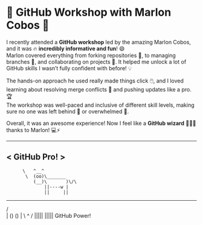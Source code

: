 # 🎉 GitHub Workshop with Marlon Cobos 🚀

I recently attended a **GitHub workshop** led by the amazing Marlon Cobos, and it was 🔥 **incredibly informative and fun**! 😄  
Marlon covered everything from forking repositories 🍴, to managing branches 🌿, and collaborating on projects 👥. It helped me unlock a lot of GitHub skills I wasn’t fully confident with before! 💡

The hands-on approach he used really made things click 🖱️, and I loved learning about resolving merge conflicts 🧩 and pushing updates like a pro. 🏆  
The workshop was well-paced and inclusive of different skill levels, making sure no one was left behind 🐢 or overwhelmed 🚀.

Overall, it was an awesome experience! Now I feel like a **GitHub wizard** 🧙‍♂️✨ thanks to Marlon! 💻⚡

  _____________
 < GitHub Pro! >
   -------------
          \   ^__^
           \  (oo)\_______
              (__)\       )\/\
                  ||----w |
                  ||     ||
  _____
 /     \
| () () |
 \  ^  /
  |||||
  |||||
GitHub Power!
